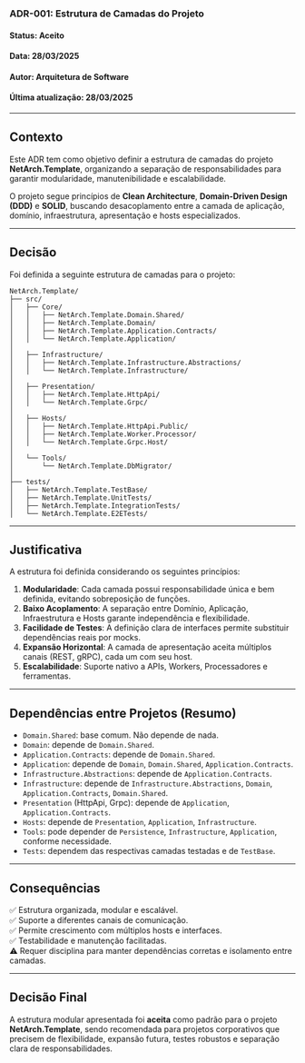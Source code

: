 ### **ADR-001: Estrutura de Camadas do Projeto**
#### **Status**: Aceito  
#### **Data**: 28/03/2025  
#### **Autor**: Arquitetura de Software  
#### **Última atualização**: 28/03/2025

---

## **Contexto**
Este ADR tem como objetivo definir a estrutura de camadas do projeto **NetArch.Template**, organizando a separação de responsabilidades para garantir modularidade, manutenibilidade e escalabilidade.

O projeto segue princípios de **Clean Architecture**, **Domain-Driven Design (DDD)** e **SOLID**, buscando desacoplamento entre a camada de aplicação, domínio, infraestrutura, apresentação e hosts especializados.

---

## **Decisão**
Foi definida a seguinte estrutura de camadas para o projeto:

```
NetArch.Template/
├── src/
│   ├── Core/
│   │   ├── NetArch.Template.Domain.Shared/
│   │   ├── NetArch.Template.Domain/
│   │   ├── NetArch.Template.Application.Contracts/
│   │   └── NetArch.Template.Application/
│
│   ├── Infrastructure/
│   │   ├── NetArch.Template.Infrastructure.Abstractions/
│   │   └── NetArch.Template.Infrastructure/
│
│   ├── Presentation/
│   │   ├── NetArch.Template.HttpApi/
│   │   └── NetArch.Template.Grpc/
│
│   ├── Hosts/
│   │   ├── NetArch.Template.HttpApi.Public/
│   │   ├── NetArch.Template.Worker.Processor/
│   │   └── NetArch.Template.Grpc.Host/
│
│   └── Tools/
│       └── NetArch.Template.DbMigrator/
│
├── tests/
│   ├── NetArch.Template.TestBase/
│   ├── NetArch.Template.UnitTests/
│   ├── NetArch.Template.IntegrationTests/
│   └── NetArch.Template.E2ETests/
```

---

## **Justificativa**

A estrutura foi definida considerando os seguintes princípios:

1. **Modularidade**: Cada camada possui responsabilidade única e bem definida, evitando sobreposição de funções.
2. **Baixo Acoplamento**: A separação entre Domínio, Aplicação, Infraestrutura e Hosts garante independência e flexibilidade.
3. **Facilidade de Testes**: A definição clara de interfaces permite substituir dependências reais por mocks.
4. **Expansão Horizontal**: A camada de apresentação aceita múltiplos canais (REST, gRPC), cada um com seu host.
5. **Escalabilidade**: Suporte nativo a APIs, Workers, Processadores e ferramentas.

---

## **Dependências entre Projetos (Resumo)**

- `Domain.Shared`: base comum. Não depende de nada.
- `Domain`: depende de `Domain.Shared`.
- `Application.Contracts`: depende de `Domain.Shared`.
- `Application`: depende de `Domain`, `Domain.Shared`, `Application.Contracts`.
- `Infrastructure.Abstractions`: depende de `Application.Contracts`.
- `Infrastructure`: depende de `Infrastructure.Abstractions`, `Domain`, `Application.Contracts`, `Domain.Shared`.
- `Presentation` (HttpApi, Grpc): depende de `Application`, `Application.Contracts`.
- `Hosts`: depende de `Presentation`, `Application`, `Infrastructure`.
- `Tools`: pode depender de `Persistence`, `Infrastructure`, `Application`, conforme necessidade.
- `Tests`: dependem das respectivas camadas testadas e de `TestBase`.

---

## **Consequências**

✅ Estrutura organizada, modular e escalável.  
✅ Suporte a diferentes canais de comunicação.  
✅ Permite crescimento com múltiplos hosts e interfaces.  
✅ Testabilidade e manutenção facilitadas.  
⚠ Requer disciplina para manter dependências corretas e isolamento entre camadas.

---

## **Decisão Final**

A estrutura modular apresentada foi **aceita** como padrão para o projeto **NetArch.Template**, sendo recomendada para projetos corporativos que precisem de flexibilidade, expansão futura, testes robustos e separação clara de responsabilidades.
